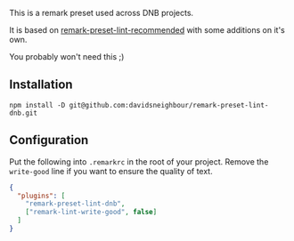 This is a remark preset used across DNB projects.

It is based on [remark-preset-lint-recommended](https://github.com/remarkjs/remark-lint/tree/main/packages/remark-preset-lint-recommended) with some additions on it's own.

You probably won't need this ;)

## Installation

```shell script
npm install -D git@github.com:davidsneighbour/remark-preset-lint-dnb.git
```

## Configuration

Put the following into `.remarkrc` in the root of your project. Remove the `write-good` line if you want to ensure the quality of text.

```json
{
  "plugins": [
    "remark-preset-lint-dnb",
    ["remark-lint-write-good", false]
  ]
}
```
